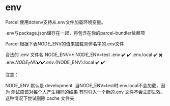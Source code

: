 # env

Parcel 使用dotenv支持从.env文件加载环境变量。

.env与package.json储存在一起，将包含在你的parcel-bundler依赖项

Parcel 根据下表NODE_ENV的值来加载具体名字的.env文件

合法的 .env 文件名	NODE_ENV=*	NODE_ENV=test
.env	✔️	✔️
.env.local	✔️	✖️
.env.${NODE_ENV}	✔️	✔️
.env.${NODE_ENV}.local	✔️	✔️

注意：

NODE_ENV 默认是 development.
当NODE_ENV=test时.env.local不会加载，因为 测试应该对每个人产生相同的结果
有时引入一个新的.env 文件不会立即生效。这种情况下尝试删除.cache 文件夹
